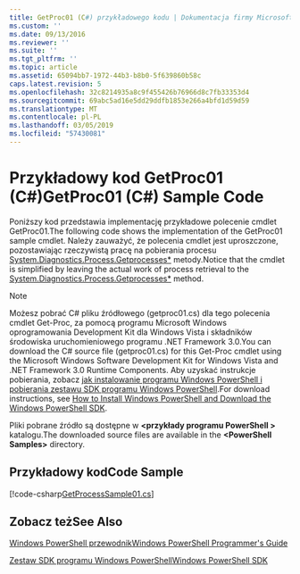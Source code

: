 ```yaml
---
title: GetProc01 (C#) przykładowego kodu | Dokumentacja firmy Microsoft
ms.custom: ''
ms.date: 09/13/2016
ms.reviewer: ''
ms.suite: ''
ms.tgt_pltfrm: ''
ms.topic: article
ms.assetid: 65094bb7-1972-44b3-b8b0-5f639860b58c
caps.latest.revision: 5
ms.openlocfilehash: 32c8214935a8c9f455426b76966d8c7fb33353d4
ms.sourcegitcommit: 69abc5ad16e5dd29ddfb1853e266a4bfd1d59d59
ms.translationtype: MT
ms.contentlocale: pl-PL
ms.lasthandoff: 03/05/2019
ms.locfileid: "57430081"
---
```

# <a name="getproc01-c-sample-code"></a><span data-ttu-id="8c381-102">Przykładowy kod GetProc01 (C#)</span><span class="sxs-lookup"><span data-stu-id="8c381-102">GetProc01 (C#) Sample Code</span></span>

<span data-ttu-id="8c381-103">Poniższy kod przedstawia implementację przykładowe polecenie cmdlet GetProc01.</span><span class="sxs-lookup"><span data-stu-id="8c381-103">The following code shows the implementation of the GetProc01 sample cmdlet.</span></span> <span data-ttu-id="8c381-104">Należy zauważyć, że polecenia cmdlet jest uproszczone, pozostawiając rzeczywistą pracę na pobierania procesu [System.Diagnostics.Process.Getprocesses\*](/dotnet/api/System.Diagnostics.Process.GetProcesses) metody.</span><span class="sxs-lookup"><span data-stu-id="8c381-104">Notice that the cmdlet is simplified by leaving the actual work of process retrieval to the [System.Diagnostics.Process.Getprocesses\*](/dotnet/api/System.Diagnostics.Process.GetProcesses) method.</span></span>

> [!NOTE]
> <span data-ttu-id="8c381-105">Możesz pobrać C# pliku źródłowego (getproc01.cs) dla tego polecenia cmdlet Get-Proc, za pomocą programu Microsoft Windows oprogramowania Development Kit dla Windows Vista i składników środowiska uruchomieniowego programu .NET Framework 3.0.</span><span class="sxs-lookup"><span data-stu-id="8c381-105">You can download the C# source file (getproc01.cs) for this Get-Proc cmdlet using the Microsoft Windows Software Development Kit for Windows Vista and .NET Framework 3.0 Runtime Components.</span></span> <span data-ttu-id="8c381-106">Aby uzyskać instrukcje pobierania, zobacz [jak instalowanie programu Windows PowerShell i pobierania zestawu SDK programu Windows PowerShell](/powershell/developer/installing-the-windows-powershell-sdk).</span><span class="sxs-lookup"><span data-stu-id="8c381-106">For download instructions, see [How to Install Windows PowerShell and Download the Windows PowerShell SDK](/powershell/developer/installing-the-windows-powershell-sdk).</span></span>
>
> <span data-ttu-id="8c381-107">Pliki pobrane źródło są dostępne w  **\<przykłady programu PowerShell >** katalogu.</span><span class="sxs-lookup"><span data-stu-id="8c381-107">The downloaded source files are available in the **\<PowerShell Samples>** directory.</span></span>

## <a name="code-sample"></a><span data-ttu-id="8c381-108">Przykładowy kod</span><span class="sxs-lookup"><span data-stu-id="8c381-108">Code Sample</span></span>

[!code-csharp[GetProcessSample01.cs](../../powershell-sdk-samples/SDK-2.0/csharp/GetProcessSample01/GetProcessSample01.cs#L11-L126 "GetProcessSample01.cs")]

## <a name="see-also"></a><span data-ttu-id="8c381-109">Zobacz też</span><span class="sxs-lookup"><span data-stu-id="8c381-109">See Also</span></span>

[<span data-ttu-id="8c381-110">Windows PowerShell przewodnik</span><span class="sxs-lookup"><span data-stu-id="8c381-110">Windows PowerShell Programmer's Guide</span></span>](./windows-powershell-programmer-s-guide.md)

[<span data-ttu-id="8c381-111">Zestaw SDK programu Windows PowerShell</span><span class="sxs-lookup"><span data-stu-id="8c381-111">Windows PowerShell SDK</span></span>](../windows-powershell-reference.md)